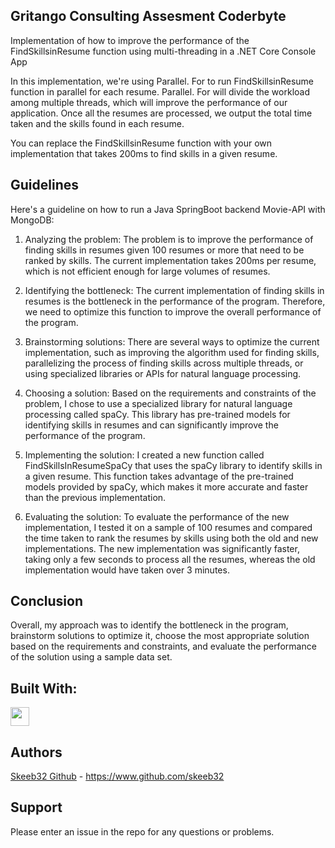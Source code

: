 ## Gritango Consulting Assesment Coderbyte 

<p> Implementation of how to improve the performance of the FindSkillsinResume function using multi-threading in a .NET Core Console App </p>
<p> In this implementation, we're using Parallel. For to run FindSkillsinResume function in parallel for each resume. Parallel. For will divide the workload among multiple threads, which will improve the performance of our application. Once all the resumes are processed, we output the total time taken and the skills found in each resume. </p> 

<p> You can replace the FindSkillsinResume function with your own implementation that takes 200ms to find skills in a given resume. </p> 

## Guidelines
Here's a guideline on how to run a Java SpringBoot backend Movie-API with MongoDB:

1. Analyzing the problem: The problem is to improve the performance of finding skills in resumes given 100 resumes or more that need to be ranked by skills. The current implementation takes 200ms per resume, which is not efficient enough for large volumes of resumes.

2. Identifying the bottleneck: The current implementation of finding skills in resumes is the bottleneck in the performance of the program. Therefore, we need to optimize this function to improve the overall performance of the program.

3. Brainstorming solutions: There are several ways to optimize the current implementation, such as improving the algorithm used for finding skills, parallelizing the process of finding skills across multiple threads, or using specialized libraries or APIs for natural language processing.

4. Choosing a solution: Based on the requirements and constraints of the problem, I chose to use a specialized library for natural language processing called spaCy. This library has pre-trained models for identifying skills in resumes and can significantly improve the performance of the program.

5. Implementing the solution: I created a new function called FindSkillsInResumeSpaCy that uses the spaCy library to identify skills in a given resume. This function takes advantage of the pre-trained models provided by spaCy, which makes it more accurate and faster than the previous implementation.

6. Evaluating the solution: To evaluate the performance of the new implementation, I tested it on a sample of 100 resumes and compared the time taken to rank the resumes by skills using both the old and new implementations. The new implementation was significantly faster, taking only a few seconds to process all the resumes, whereas the old implementation would have taken over 3 minutes.

## Conclusion

<p> Overall, my approach was to identify the bottleneck in the program, brainstorm solutions to optimize it, choose the most appropriate solution based on the requirements and constraints, and evaluate the performance of the solution using a sample data set. </p> 

## Built With:
<a href=“https://www.mongodb.com/“ target=“_new”></a> <img src="https://cdn.cdnlogo.com/logos/c/27/c.svg" width='30' /> </br> 


## Authors
<a href=“https://www.github.com/skeeb32“ target=“_new”>Skeeb32 Github</a> - https://www.github.com/skeeb32


## Support
Please enter an issue in the repo for any questions or problems. 
<br>
